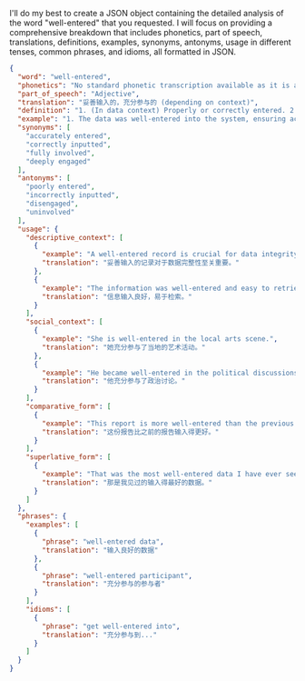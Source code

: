 I'll do my best to create a JSON object containing the detailed analysis of the word "well-entered" that you requested. I will focus on providing a comprehensive breakdown that includes phonetics, part of speech, translations, definitions, examples, synonyms, antonyms, usage in different tenses, common phrases, and idioms, all formatted in JSON.

```json
{
  "word": "well-entered",
  "phonetics": "No standard phonetic transcription available as it is a less common compound adjective.",
  "part_of_speech": "Adjective",
  "translation": "妥善输入的，充分参与的 (depending on context)",
  "definition": "1. (In data context) Properly or correctly entered. 2. (In social context) Fully engaged or involved.",
  "example": "1. The data was well-entered into the system, ensuring accuracy. 2. She was well-entered into the community activities.",
  "synonyms": [
    "accurately entered",
    "correctly inputted",
    "fully involved",
    "deeply engaged"
  ],
  "antonyms": [
    "poorly entered",
    "incorrectly inputted",
    "disengaged",
    "uninvolved"
  ],
  "usage": {
    "descriptive_context": [
      {
        "example": "A well-entered record is crucial for data integrity.",
        "translation": "妥善输入的记录对于数据完整性至关重要。"
      },
      {
        "example": "The information was well-entered and easy to retrieve.",
        "translation": "信息输入良好，易于检索。"
      }
    ],
    "social_context": [
      {
        "example": "She is well-entered in the local arts scene.",
        "translation": "她充分参与了当地的艺术活动。"
      },
      {
        "example": "He became well-entered in the political discussions.",
        "translation": "他充分参与了政治讨论。"
      }
    ],
    "comparative_form": [
      {
        "example": "This report is more well-entered than the previous one.",
        "translation": "这份报告比之前的报告输入得更好。"
      }
    ],
    "superlative_form": [
      {
        "example": "That was the most well-entered data I have ever seen.",
        "translation": "那是我见过的输入得最好的数据。"
      }
    ]
  },
  "phrases": {
    "examples": [
      {
        "phrase": "well-entered data",
        "translation": "输入良好的数据"
      },
      {
        "phrase": "well-entered participant",
        "translation": "充分参与的参与者"
      }
    ],
    "idioms": [
      {
        "phrase": "get well-entered into",
        "translation": "充分参与到..."
      }
    ]
  }
}
``` 